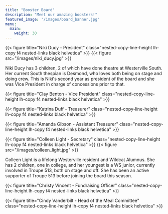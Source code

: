 ```yaml
---
title: "Booster Board"
description: "Meet our amazing boosters!"
featured_image: '/images/board_banner.jpg'
menu:
  main:
    weight: 30
---
```

{{< figure title="Niki Ducy - President" class="nested-copy-line-height lh-copy f4 nested-links black helvetica" >}}
{{< figure src="/images/niki_ducy.jpg" >}}

Niki Ducy has 3 children, 2 of which have done theatre at Westerville South. Her current South thespian is Desmond, who loves both being on stage and doing crew. This is Niki's second year as president of the board and she was Vice President in charge of concessions prior to that.

{{< figure title="Clay Benton - Vice President" class="nested-copy-line-height lh-copy f4 nested-links black helvetica" >}}

{{< figure title="Katrina Duff - Treasurer" class="nested-copy-line-height lh-copy f4 nested-links black helvetica" >}}

{{< figure title="Amanda Gibson - Assistant Treasurer" class="nested-copy-line-height lh-copy f4 nested-links black helvetica" >}}

{{< figure title="Colleen Light - Secretary" class="nested-copy-line-height lh-copy f4 nested-links black helvetica" >}}
{{< figure src="/images/colleen_light.jpg" >}}

Colleen Light is a lifelong Westerville resident and Wildcat Alumnus. She has 2 children, one in college, and her youngest is a WS junior, currently involved in Troupe 513, both on stage and off. She has been an active supporter of Troupe 513 before joining the board this season.

{{< figure title="Christy Vincent - Fundraising Officer" class="nested-copy-line-height lh-copy f4 nested-links black helvetica" >}}

{{< figure title="Cindy Vanderbilt - Head of the Meal Committee" class="nested-copy-line-height lh-copy f4 nested-links black helvetica" >}}